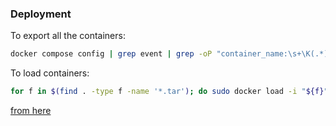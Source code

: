 ### Deployment

To export all the containers:
```bash
docker compose config | grep event | grep -oP "container_name:\s+\K(.*)" | while read cn; do docker save "${cn}" > "${cn}.tar"; done
```

To load containers:
```bash
for f in $(find . -type f -name '*.tar'); do sudo docker load -i "${f}"; done
```

[from here](https://stackoverflow.com/a/77523363) 